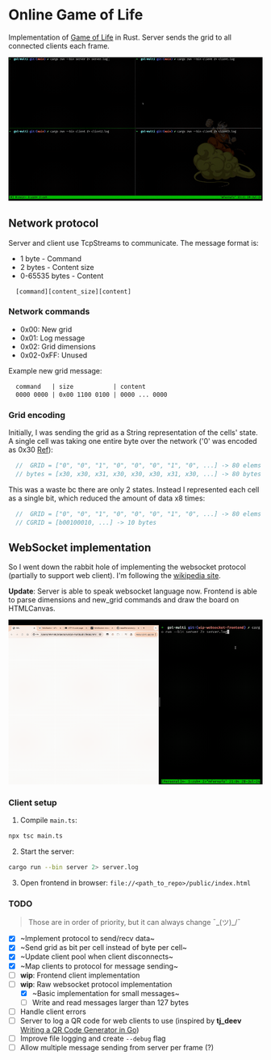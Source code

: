 # Online Game of Life

Implementation of [Game of Life](https://en.wikipedia.org/wiki/Conway%27s_Game_of_Life) in Rust. Server sends the grid
to all connected clients each frame.

![Four terminal panes synchronized](assets/demo.gif)

## Network protocol

Server and client use TcpStreams to communicate. The message format is:

- 1 byte - Command
- 2 bytes - Content size
- 0-65535 bytes - Content

```text
  [command][content_size][content]
```

### Network commands

- 0x00: New grid
- 0x01: Log message
- 0x02: Grid dimensions
- 0x02-0xFF: Unused

Example new grid message:

```text
  command   | size           | content
  0000 0000 | 0x00 1100 0100 | 0000 ... 0000
```

### Grid encoding

Initially, I was sending the grid as a String representation of the cells' state. A single cell was taking one entire
byte over the network ('0' was encoded as 0x30 [Ref](https://en.wikipedia.org/wiki/ASCII#Printable_characters)):

```rust
  //  GRID = ["0", "0", "1", "0", "0", "0", "1", "0", ...] -> 80 elems
  // bytes = [x30, x30, x31, x30, x30, x30, x31, x30, ...] -> 80 bytes
```

This was a waste bc there are only 2 states. Instead I represented each cell as a single bit, which reduced the amount
of data x8 times:

```rust
  //  GRID = ["0", "0", "1", "0", "0", "0", "1", "0", ...] -> 80 elems
  // CGRID = [b00100010, ...] -> 10 bytes
```

## WebSocket implementation

So I went down the rabbit hole of implementing the websocket protocol (partially to support web client). I'm following
the [wikipedia site](https://en.wikipedia.org/wiki/WebSocket).

**Update**: Server is able to speak websocket language now. Frontend is able to parse dimensions and new_grid commands
and draw the board on HTMLCanvas.

![Terminal and web frontend synchronized](assets/demo_frontend.gif)

### Client setup

1. Compile `main.ts`:

```bash
npx tsc main.ts
```

2. Start the server:

```bash
cargo run --bin server 2> server.log
```

3. Open frontend in browser: `file://<path_to_repo>/public/index.html`

### TODO

> Those are in order of priority, but it can always change ¯\_(ツ)_/¯

- [X] ~Implement protocol to send/recv data~
- [X] ~Send grid as bit per cell instead of byte per cell~
- [X] ~Update client pool when client disconnects~
- [X] ~Map clients to protocol for message sending~
- [ ] **wip**: Frontend client implementation
- [ ] **wip**: Raw websocket protocol implementation
  - [X] ~Basic implementation for small messages~
  - [ ] Write and read messages larger than 127 bytes
- [ ] Handle client errors
- [ ] Server to log a QR code for web clients to use (inspired by **tj_deev** [Writing a QR Code Generator in Go](https://www.youtube.com/watch?v=71SO8NB2ghU))
- [ ] Improve file logging and create `--debug` flag
- [ ] Allow multiple message sending from server per frame (?)
